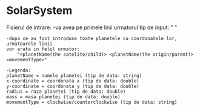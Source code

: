 # SolarSystem

Fisierul de intrare:
	-va avea pe primele linii urmatorul tip de input:
		"<planetName> <x-coordinate> <y-coordinate> <radius> <mass>"
		
	-dupa ce au fost introduse toate planetele cu coordonatele lor, urmatoarele linii
	vor arata in felul urmator:
		"<planetName(the satelite/child)> <planetName(the origin/parent)> <movementType>"
		
	-Legenda:
	planetName = numele planetei (tip de data: string)
	x-coordinate = coordonata x (tip de data: double)
	y-coordinate = coordonata y (tip de data: double)
	radius = raza planetei (tip de data: double)
	mass = masa planetei (tip de data: double)
	movementType = clockwise/counterclockwise (tip de data: string)
	

 
